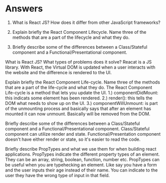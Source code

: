 # Answers

1. What is React JS? How does it differ from other JavaScript frameworks?


2. Explain briefly the React Component Lifecycle. Name three of the methods that are a part of the lifecycle and what they do.


3. Briefly describe some of the differences between a Class/Stateful component and a Functional/Presentational component.

What is React JS? What types of problems does it solve?
    Reacat is a JS library.  With React, the Virtual DOM is updated when a user interacts with the website and the difference is rendered to the UI.  

Explain briefly the React Component Life-cycle. Name three of the methods that are a part of the life-cycle and what they do.
    The React Component Life-cycle is a method that lets you update the UI.
    1.) componentDidMount: this indicats some element has been rendered.
    2.) render(): this tells the DOM what needs to show up on the UI.
    3.) componentWillUnmount: is part of the unmounting process and basically says that after an element has mounted it can now unmount.  Basically will be removed from the DOM.

Briefly describe some of the differences between a Class/Stateful component and a Functional/Presentational component.
    Class/Stateful component can utilize render and state.
    Functional/Presentation component doesn't have either render or state, so it's easier to read the code.

Briefly describe PropTypes and what we use them for when building react applications.
    PropTypes indicate the different property types of an element.  They can be an array, string, boolean, function, number etc.  PropTypes can be useful when you are typehecking an element.  Like say you have a form and the user inputs their age instead of their name.  You can indicate to the user they have the wrong type of input in that field.

